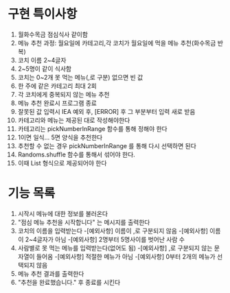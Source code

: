# 구현 특이사항

1. 월화수목금 점심식사 같이함
2. 메뉴 추천 과정: 월요일에 카테고리,각 코치가 월요일에 먹을 메뉴 추천(화수목금 반복)
3. 코치 이름 2~4글자
4. 2~5명이 같이 식사함
5. 코치는 0~2개 못 먹는 메뉴(,로 구분) 없으면 빈 값
6. 한 주에 같은 카테고리 최대 2회
7. 각 코치에게 중복되지 않는 메뉴 추천
8. 메뉴 추천 완료시 프로그램 종료
9. 잘못된 값 입력시 IEA 예외 후, [ERROR] 후 그 부분부터 입력 새로 받음
10. 카테고리와 메뉴는 제공된 대로 작성해야한다
11. 카테고리는 pickNumberInRange 함수를 통해 정해야 한다
12. 1이면 일식... 5면 양식을 추천한다
13. 추천할 수 없는 경우 pickNumberInRange 를 통해 다시 선택하면 된다
14. Randoms.shuffle 함수를 통해서 섞어야 한다.
15. 이때 List<String> 형식으로 제공되어야 한다

# 기능 목록

1. 시작시 메뉴에 대한 정보를 불러온다
2. "점심 메뉴 추천을 시작합니다" 는 메시지를 출력한다
3. 코치의 이름을 입력받는다
   -[예외사항] 이름이 ,로 구분되지 않음
   -[예외사항] 이름이 2~4글자가 아님
   -[예외사항] 2명부터 5명사이를 벗어난 사람 수
4. 사람별로 못 먹는 메뉴를 입력받는다(없어도 됨)
   -[예외사항] ,로 구분되지 않는 문자열이 들어옴
   -[예외사항] 적절한 메뉴가 아님
   -[예외사항] 0부터 2개의 메뉴가 선택되지 않음
5. 메뉴 추천 결과를 출력한다
6. "추천을 완료했습니다." 후 종료를 시킨다